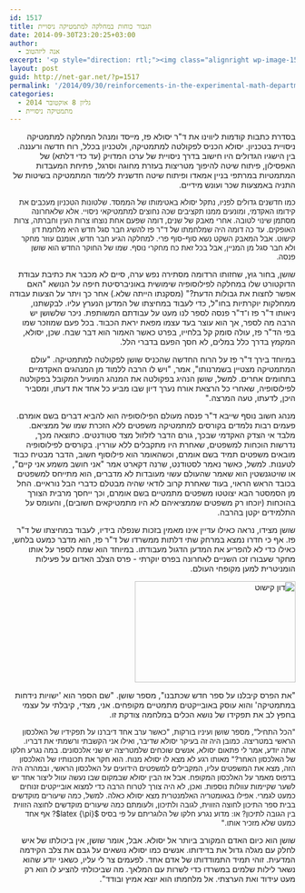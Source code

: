 ```yaml
---
id: 1517
title: תגבור כוחות במחלקה למתמטיקה ניסויית
date: 2014-09-30T23:20:25+03:00
author:
  - אנה ליזהטוב
excerpt: '<p style="direction: rtl;"><img class="alignright wp-image-1568" src="http://net-gar.net/wp-content/uploads/2014/09/shusan.png" alt="shusan" width="81" height="103" /> עד כה דומה היה שמלחמתו של ד"ר פז להשיג חבר סגל חדש היא מלחמת דון קישוט. אבל המאבק השקט נשא סוף-סוף פרי. למחלקה הגיע חבר חדש, אומנם עוזר מחקר ולא חבר סגל מן המניין, אבל בכל זאת כח מחקרי נוסף. שמו של החוקר החדש הוא שושן פנסה.</p>'
layout: post
guid: http://net-gar.net/?p=1517
permalink: '/2014/09/30/reinforcements-in-the-experimental-math-department/'
categories:
  - גליון 8 אוקטובר 2014
  - מתמטיקה ניסויית
---
```

<p style="direction: rtl;">
  בסדרת כתבות קודמות ליווינו את ד"ר יסולא פז, מייסד ומנהל המחלקה למתמטיקה ניסויית בטכניון. יסולא הכניס לפקולטה למתמטיקה, ולטכניון בכלל, רוח חדשה ורעננה. בין הישגיו הגדולים היו חישוב בדרך ניסויית של ערכו המדויק (עד כדי דלתא) של האפסילון, פיתוח שיטה להיפוך מטריצות בעזרת מחוגה וסרגל, פתיחת המעבדות המתמטיות במרתפי בניין אמאדו ופיתוח שיטה חדשנית ללימוד המתמטיקה בשיטות של התניה באמצעות שכר ועונש מידיים.
</p>

<p style="direction: rtl;">
  <span style="font-size: 13px;">כמו חדשנים גדולים לפניו, נתקל יסולא באטימותו של הממסד. שלטונות הטכניון מעכבים את קידומו האקדמי, ומונעים ממנו תקציבים שכה נחוצים למתמטיקאי ניסויי. אלא שלאחרונה מסתמן שינוי לטובה. אחרי מאבק של שנים, דומה שפעם אחת נוצחו צרות העין וחברתה, צרות האופקים. עד כה דומה היה שמלחמתו של ד"ר פז להשיג חבר סגל חדש היא מלחמת דון קישוט. אבל המאבק השקט נשא סוף-סוף פרי. למחלקה הגיע חבר חדש, אומנם עוזר מחקר ולא חבר סגל מן המניין, אבל בכל זאת כח מחקרי נוסף. שמו של החוקר החדש הוא שושן פנסה. </span>
</p>

<p style="direction: rtl;">
  שושן, בחור גוץ, שחזותו הרדומה מסתירה נפש ערה, סיים לא מכבר את כתיבת עבודת הדוקטורט שלו במחלקה לפילוסופיה שימושית באוניברסיטת חיפה על הנושא "האם אפשר לחצות את גבולות הדעת?" (מסקנתו הייתה שלא.) אחר כך ויתר על הצעות עבודה ממחלקות יוקרתיות בחו"ל, כדי לעבוד במחיצתו של המדען הנערץ עליו. לבקשתנו, ניאותו ד"ר פז ו־ד"ר פנסה לספר לנו מעט על עבודתם המשותפת. ניכר שלשושן יש הרבה מה לספר, אך הוא עוצר בעד עצמו מפאת יראת הכבוד. בכל פעם שמוזכר שמו בפי הד"ר פז, עולה סומק קל בלחייו, בפרט כאשר האמור הוא דבר שבח. שכן, יסולא, המקמץ בדרך כלל במלים, לא חסך הפעם בדברי הלל.
</p>

<p style="direction: rtl;">
  במיוחד בירך ד"ר פז על הרוח החדשה שהכניס שושן לפקולטה למתמטיקה. "עולם המתמטיקה מצטיין בשמרנותו", אמר, "ויש לו הרבה ללמוד מן המנהגים האקדמיים בתחומים אחרים. למשל, שושן הנהיג בפקולטה את המנהג המועיל המקובל בפקולטה לפילוסופיה, שאחרי כל הרצאת אורח נערך דיון שבו מביע כל אחד את דעתו, ומסביר היכן, לדעתו, טעה המרצה."
</p>

<p style="direction: rtl;">
  מנהג חשוב נוסף שייבא ד"ר פנסה מעולם הפילוסופיה הוא להביא דברים בשם אומרם. פעמים רבות נלמדים בקורסים למתמטיקה משפטים ללא הזכרת שמו של ממציאם. מלבד אי הצדק האקדמי שבכך, גורם הדבר לזלזול מצד סטודנטים. כתוצאה מכך, נדרשות הוכחות למשפטים, שאחרת היו מתקבלים ללא עוררין. בקורסים לפילוסופיה מובאים משפטים תמיד בשם אומרם, וכשהאומר הוא פילוסוף חשוב, הדבר מבטיח כבוד לטענות. למשל, כאשר נאמר לסטודנט, שרנה דקארט אמר "אני חושב משמע אני קיים", או שויטגנשטין הוא שאמר שהעולם עשוי מעובדות לא מדברים, הוא מתייחס למשפטים בכובד הראש הראוי, בעוד שאחרת קרוב לודאי שהיה מבטלם כדברי הבל נוראיים. החל מן הסמסטר הבא יצוטטו משפטים מתמטיים בשם אומרם, וכך ייחסך מרבית הצורך בהוכחות (יוכחו רק משפטים שממציאיהם לא היו מתמטיקאים חשובים), והעומס על התלמידים יקטן בהרבה.
</p>

<p style="direction: rtl;">
  שושן מצידו, נראה כאילו עדיין אינו מאמין בזכות שנפלה בידיו, לעבוד במחיצתו של ד"ר פז. אף כי חדרו נמצא במרחק שתי דלתות ממשרדו של ד"ר פז, הוא מדבר כמעט בלחש, כאילו כדי לא להפריע את המדען הדגול מעבודתו. במיוחד הוא שמח לספר על אותו מחקר שעבורו זכו השניים לאחרונה בפרס יוקרתי - פרס הצלב האדום על פעילות הומניטרית למען מקופחי העולם.
</p>

<p style="direction: rtl;">
  <img class="aligncenter size-full wp-image-1522" src="http://net-gar.net/wp-content/uploads/2014/09/דון-קישוט.jpg" alt="דון קישוט" width="283" height="178" />
</p>

<p style="direction: rtl;">
  "את הפרס קיבלנו על ספר חדש שכתבנו", מספר שושן. "שם הספר הוא 'ישויות נידחות במתמטיקה' והוא עוסק באובייקטים מתמטיים מקופחים. אני, מצדי, קיבלתי על עצמי בחפץ לב את תפקידו של נושא הכלים במלחמה צודקת זו.
</p>

<p style="direction: rtl;">
  <span style="font-size: 13px;">"הכל התחיל", מספר שושן ועיניו בורקות, "כאשר ערב אחד דיברנו על תפקידיו של האלכסון הראשי במטריצה. כמובן היה זה בעיקר יסולא שדיבר, ואילו אני הקשבתי ורשמתי את דבריו. אתה יודע, אמר לי פתאום יסולא, אנשים שוכחים שלמטריצה יש שני אלכסונים. במה נגרע חלקו של האלכסון האחר?" מאותו רגע לא מצא לו יסולא מנוח. הוא חקר את תכונותיו של האלכסון הזה, מצא את המשפטים עליו, המקבילים למשפטים הידועים על האלכסון הראשי, ובמהרה היה בדפוס מאמר על האלכסון המקופח. אבל אז הבין יסולא שבמקום שבו נעשה עוול ליצור אחד יש לשער שקיימות עוולות נוספות. ואכן, לא היה צורך לטרוח הרבה כדי למצוא אובייקטים זנוחים כמעט לגמרי. אפילו בגאומטריה האלמנטרית מצא יסולא כאלה. למשל, כמה שיעורים מוקדשים בבית ספר התיכון לחוצה הזווית, לגובה ולתיכון, ולעומתם כמה שיעורים מוקדשים לחוצה הזווית בין הגובה לתיכון? או: מדוע נגרע חלקו של הלוגריתם על פי בסיס $latex {\pi}$? אף אחד כמעט שלא מזכיר אותו." </span>
</p>

<p style="direction: rtl;">
  שושן הוא כיום האדם המקורב ביותר אל יסולא. אבל, אומר שושן, אין ביכולתו של איש לחלק עם מגלה גדול את בדידותו. אנשים כמו יסולא נושאים על גבם את צלב הקידמה המדעית. זוהי תמיד התמודדותו של אדם אחד. לפעמים צר לי עליו, כשאני יודע שהוא נשאר לילות שלמים במשרדו כדי לשרות עם המלאך. מה שביכולתי להציע לו הוא רק מעט עידוד ואת הערצתי. אל מלחמתו הוא יוצא אמיץ ובודד".
</p>